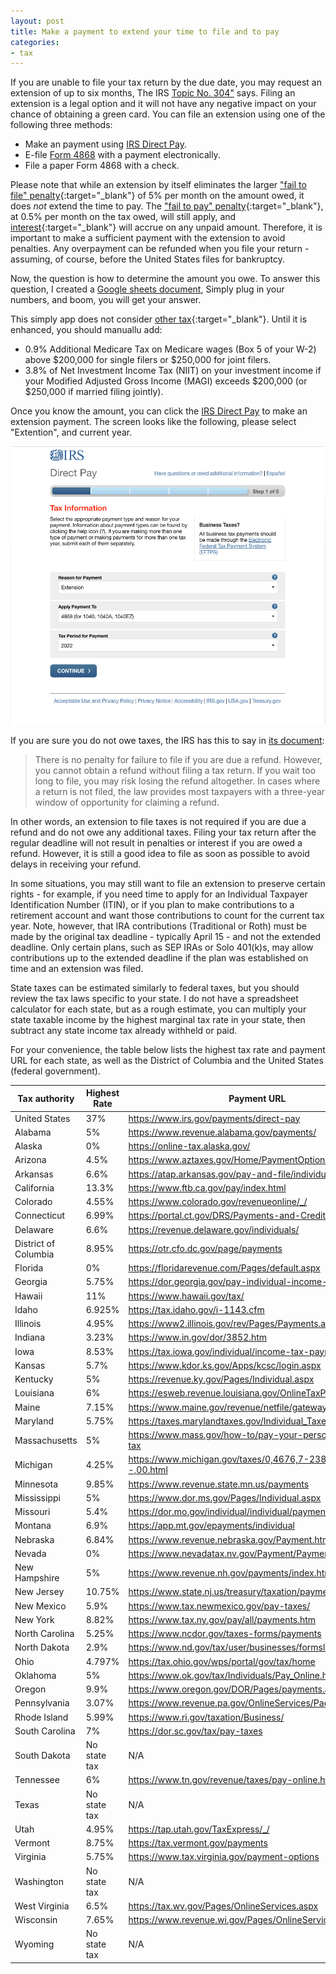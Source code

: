 ```yaml
---
layout: post
title: Make a payment to extend your time to file and to pay
categories:
- tax
---
```


If you are unable to file your tax return by the due date, you may request an extension of up to six months,
The IRS <a href="https://www.irs.gov/taxtopics/tc304" target="_blank">Topic No. 304"</a> says.
Filing an extension is a legal option and it will not have any negative impact on your chance of obtaining a green card.
You can file an extension using one of the following three methods:

- Make an payment using <a href="https://www.irs.gov/payments/direct-pay" target="_blank">IRS Direct Pay</a>.
- E-file <a href="https://www.irs.gov/pub/irs-pdf/f4868.pdf" target="_blank">Form 4868</a> with a payment electronically.
- File a paper Form 4868 with a check.

Please note that while an extension by itself eliminates the larger
["fail to file" penalty][penalty]{:target="_blank"}
of 5% per month on the amount owed, it does *not* extend the time to pay. The
["fail to pay" penalty][penalty]{:target="_blank"},
at 0.5% per month on the tax owed, will still apply, and [interest][interest]{:target="_blank"} 
will accrue
on any unpaid amount. Therefore, it is important to make a sufficient payment with the extension to avoid penalties.
Any overpayment can be refunded when you file your return - assuming, of course, before the United States files for bankruptcy.

Now, the question is how to determine the amount you owe. To answer this question, I created a
<a href="https://docs.google.com/spreadsheets/d/1BnjUtb6ul_p62k2YEdBXcjHWvZunSVw0Y2E3BqTKao0/edit#gid=895729579" target="_blank">Google sheets document</a>,
Simply plug in your numbers, and boom, you will get your answer.

This simply app does not consider [other tax][other-tax]{:target="_blank"}. Until it is enhanced, you should manuallu add:

- 0.9% Additional Medicare Tax on Medicare wages (Box 5 of your W-2) above $200,000 for single filers or $250,000 for joint filers.
- 3.8% of Net Investment Income Tax (NIIT) on your investment income if your Modified Adjusted Gross Income (MAGI) exceeds $200,000 (or $250,000 if married filing jointly).

Once you know the amount, you can click the <a href="https://www.irs.gov/payments/direct-pay" target="_blank">IRS Direct Pay</a> to make an extension payment.
The screen looks like the following, please select "Extention", and current year.

<img src="/assets/images/20230325-extension.png"/>

If you are sure you do not owe taxes, the IRS has this to say in <a href="https://www.irs.gov/pub/irs-news/fs-08-12.pdf" target="_blank"> its document</a>:

> There is no penalty for failure to file if you are due a refund.
> However, you cannot obtain a refund without filing a tax return.
> If you wait too long to file, you may risk losing the refund
> altogether. In cases where a return is not filed, the law provides
> most taxpayers with a three-year window of opportunity for claiming
> a refund.

In other words, an extension to file taxes is not required if you are due a
refund and do not owe any additional taxes. Filing your tax
return after the regular deadline will not result in penalties or interest
if you are owed a refund. However, it is still a good idea to file as soon
as possible to avoid delays in receiving your refund.

In some situations, you may still want to file an extension to preserve certain rights -
for example, if you need time to apply for an Individual Taxpayer Identification Number (ITIN),
or if you plan to make contributions to a retirement account and want those contributions to count for the current tax year.
Note, however, that IRA contributions (Traditional or Roth) must be made by the original tax deadline - typically April 15 - and not the extended deadline.
Only certain plans, such as SEP IRAs or Solo 401(k)s, may allow contributions up to the extended deadline if the plan was established on time and an extension was filed.

State taxes can be estimated similarly to federal taxes, but you should review
the tax laws specific to your state. I do not have a spreadsheet calculator for
each state, but as a rough estimate, you can multiply your state taxable income
by the highest marginal tax rate in your state, then subtract any state income
tax already withheld or paid.

For your convenience, the table below lists the highest tax rate and payment URL for each state, as well as the District of Columbia and the United States (federal government).

| Tax authority  | Highest Rate | Payment URL                                              |
| ---------------| ------------| --------------------------------------------------------|
| United States   | 37%         | https://www.irs.gov/payments/direct-pay |
| Alabama         | 5%          | https://www.revenue.alabama.gov/payments/                |
| Alaska          | 0%          | https://online-tax.alaska.gov/                           |
| Arizona         | 4.5%        | https://www.aztaxes.gov/Home/PaymentOptions              |
| Arkansas        | 6.6%        | https://atap.arkansas.gov/pay-and-file/individual/       |
| California      | 13.3%       | https://www.ftb.ca.gov/pay/index.html                    |
| Colorado        | 4.55%       | https://www.colorado.gov/revenueonline/_/                |
| Connecticut     | 6.99%       | https://portal.ct.gov/DRS/Payments-and-Credits/           |
| Delaware        | 6.6%        | https://revenue.delaware.gov/individuals/                |
| District of Columbia | 8.95% | https://otr.cfo.dc.gov/page/payments |
| Florida         | 0%          | https://floridarevenue.com/Pages/default.aspx            |
| Georgia         | 5.75%       | https://dor.georgia.gov/pay-individual-income-tax        |
| Hawaii          | 11%         | https://www.hawaii.gov/tax/                               |
| Idaho           | 6.925%      | https://tax.idaho.gov/i-1143.cfm                          |
| Illinois        | 4.95%       | https://www2.illinois.gov/rev/Pages/Payments.aspx         |
| Indiana         | 3.23%       | https://www.in.gov/dor/3852.htm                           |
| Iowa            | 8.53%       | https://tax.iowa.gov/individual/income-tax-payment-options|
| Kansas          | 5.7%        | https://www.kdor.ks.gov/Apps/kcsc/login.aspx              |
| Kentucky        | 5%          | https://revenue.ky.gov/Pages/Individual.aspx              |
| Louisiana       | 6%          | https://esweb.revenue.louisiana.gov/OnlineTaxPayments/    |
| Maine           | 7.15%       | https://www.maine.gov/revenue/netfile/gateway2.htm       |
| Maryland        | 5.75%       | https://taxes.marylandtaxes.gov/Individual_Taxes/         |
| Massachusetts   | 5%          | https://www.mass.gov/how-to/pay-your-personal-income-tax  |
| Michigan        | 4.25%       | https://www.michigan.gov/taxes/0,4676,7-238-43519---,00.html |
| Minnesota       | 9.85%       | https://www.revenue.state.mn.us/payments                  |
| Mississippi     | 5%          | https://www.dor.ms.gov/Pages/Individual.aspx              |
| Missouri        | 5.4%        | https://dor.mo.gov/individual/individual/payments.php     |
| Montana         | 6.9%        | https://app.mt.gov/epayments/individual                   |
| Nebraska        | 6.84%       | https://www.revenue.nebraska.gov/Payment.html             |
| Nevada          | 0%          | https://www.nevadatax.nv.gov/Payment/PaymentHome.aspx     |
| New Hampshire   | 5%          | https://www.revenue.nh.gov/payments/index.htm             |
| New Jersey           | 10.75%          | https://www.state.nj.us/treasury/taxation/payments/ |
| New Mexico           | 5.9%            | https://www.tax.newmexico.gov/pay-taxes/             |
| New York             | 8.82%           | https://www.tax.ny.gov/pay/all/payments.htm          |
| North Carolina       | 5.25%           | https://www.ncdor.gov/taxes-forms/payments            |
| North Dakota         | 2.9%            | https://www.nd.gov/tax/user/businesses/formslinks    |
| Ohio                 | 4.797%          | https://tax.ohio.gov/wps/portal/gov/tax/home         |
| Oklahoma             | 5%              | https://www.ok.gov/tax/Individuals/Pay_Online.html   |
| Oregon               | 9.9%            | https://www.oregon.gov/DOR/Pages/payments.aspx        |
| Pennsylvania         | 3.07%           | https://www.revenue.pa.gov/OnlineServices/Padirect/  |
| Rhode Island         | 5.99%           | https://www.ri.gov/taxation/Business/                |
| South Carolina       | 7%              | https://dor.sc.gov/tax/pay-taxes                     |
| South Dakota         | No state tax    | N/A                                                 |
| Tennessee            | 6%              | https://www.tn.gov/revenue/taxes/pay-online.html     |
| Texas                | No state tax    | N/A                                                 |
| Utah                 | 4.95%           | https://tap.utah.gov/TaxExpress/_/                   |
| Vermont              | 8.75%           | https://tax.vermont.gov/payments                     |
| Virginia             | 5.75%           | https://www.tax.virginia.gov/payment-options         |
| Washington           | No state tax    | N/A                                                 |
| West Virginia        | 6.5%            | https://tax.wv.gov/Pages/OnlineServices.aspx          |
| Wisconsin            | 7.65%           | https://www.revenue.wi.gov/Pages/OnlineServices/home.aspx |
| Wyoming              | No state tax    | N/A                                                 |

[penalty]: https://taxandlife.com/cat/tax/2019/01/30/irs-penalty-interest.html
[interest]: https://www.dol.gov/agencies/ebsa/employers-and-advisers/plan-administration-and-compliance/correction-programs/vfcp/table-of-underpayment-rates
[other-tax]: http://localhost:4000/cat/tax/2025/01/24/other-tax.html
